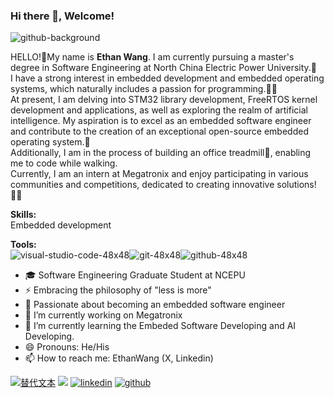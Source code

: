 ### Hi there 👋, Welcome!
![github-background](https://github.com/artwalker/artwalker/assets/44759507/98a72155-9fdb-4e77-b5df-fd725122469a)
<!--
**artwalker/artwalker** is a ✨ _special_ ✨ repository because its `README.md` (this file) appears on your GitHub profile.

Here are some ideas to get you started:

- 🔭 I’m currently working on ...
- 🌱 I’m currently learning ...
- 👯 I’m looking to collaborate on ...
- 🤔 I’m looking for help with ...
- 💬 Ask me about ...
- 📫 How to reach me: ...
- 😄 Pronouns: ...
- ⚡ Fun fact: ...
-->
HELLO!:wave:My name is **Ethan Wang**. I am currently pursuing a master's degree in Software Engineering at North China Electric Power University.:school:  
I have a strong interest in embedded development and embedded operating systems, which naturally includes a passion for programming.:technologist:  
At present, I am delving into STM32 library development, FreeRTOS kernel development and applications, as well as exploring the realm of artificial intelligence. My aspiration is to excel as an embedded software engineer and contribute to the creation of an exceptional open-source embedded operating system.:art:  
Additionally, I am in the process of building an office treadmill:walking:, enabling me to code while walking.  
Currently, I am an intern at Megatronix and enjoy participating in various communities and competitions, dedicated to creating innovative solutions!:raising_hand_man:  

**Skills:**  
Embedded development

**Tools:**  
![visual-studio-code-48x48](https://github.com/artwalker/artwalker/assets/44759507/7209a414-5eac-4037-b190-1e82751a4f29)![git-48x48](https://github.com/artwalker/artwalker/assets/44759507/fc291f4e-e446-4656-9288-c9dee8931402)![github-48x48](https://github.com/artwalker/artwalker/assets/44759507/ca701b41-223b-4051-b8b6-80ef725ff783)

- 🎓 Software Engineering Graduate Student at NCEPU
- ⚡ Embracing the philosophy of "less is more"
- 🚀 Passionate about becoming an embedded software engineer
- 🔭 I’m currently working on Megatronix
- 🌱 I’m currently learning the Embeded Software Developing and AI Developing.
- 😄 Pronouns: He/His
- 📫 How to reach me: EthanWang (X, Linkedin)

[![替代文本](![X-64x64](https://github.com/artwalker/artwalker/assets/44759507/7a03d249-e543-4d5c-bdc8-52633c598424))]([链接地址](https://twitter.com/EthanWang999))
<a href =https://twitter.com/EthanWang999><img src=![X-64x64](https://github.com/artwalker/artwalker/assets/44759507/7a03d249-e543-4d5c-bdc8-52633c598424)></a>
<a href ="https://www.linkedin.com/in/ethanwang999/"><img src="![linkedin-64x64](https://github.com/artwalker/artwalker/assets/44759507/bb850b44-2b9b-45c7-9898-afc62934a95d)" alt="linkedin"></a>
<a href ="https://github.com/artwalker"><img src="![github-64x64](https://github.com/artwalker/artwalker/assets/44759507/a1dd1dfb-203e-41d9-ba42-62a7a514df39)" alt="github"></a>
